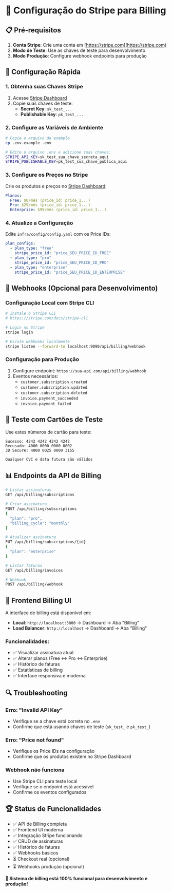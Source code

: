 # 🔧 Configuração do Stripe para Billing

## 📋 Pré-requisitos

1. **Conta Stripe**: Crie uma conta em [https://stripe.com](https://stripe.com)
2. **Modo de Teste**: Use as chaves de teste para desenvolvimento
3. **Modo Produção**: Configure webhook endpoints para produção

## 🚀 Configuração Rápida

### 1. Obtenha suas Chaves Stripe

1. Acesse [Stripe Dashboard](https://dashboard.stripe.com/test/apikeys)
2. Copie suas chaves de teste:
   - **Secret Key**: `sk_test_...`
   - **Publishable Key**: `pk_test_...`

### 2. Configure as Variáveis de Ambiente

```bash
# Copie o arquivo de exemplo
cp .env.example .env

# Edite o arquivo .env e adicione suas chaves:
STRIPE_API_KEY=sk_test_sua_chave_secreta_aqui
STRIPE_PUBLISHABLE_KEY=pk_test_sua_chave_publica_aqui
```

### 3. Configure os Preços no Stripe

Crie os produtos e preços no [Stripe Dashboard](https://dashboard.stripe.com/test/products):

```yaml
Planos:
  Free: $0/mês (price_id: price_1...)
  Pro: $29/mês (price_id: price_1...)  
  Enterprise: $99/mês (price_id: price_1...)
```

### 4. Atualize a Configuração

Edite `infra/config/config.yaml` com os Price IDs:

```yaml
plan_configs:
  - plan_type: "free"
    stripe_price_id: "price_SEU_PRICE_ID_FREE"
  - plan_type: "pro"  
    stripe_price_id: "price_SEU_PRICE_ID_PRO"
  - plan_type: "enterprise"
    stripe_price_id: "price_SEU_PRICE_ID_ENTERPRISE"
```

## 🔄 Webhooks (Opcional para Desenvolvimento)

### Configuração Local com Stripe CLI

```bash
# Instale o Stripe CLI
# https://stripe.com/docs/stripe-cli

# Login no Stripe
stripe login

# Escute webhooks localmente
stripe listen --forward-to localhost:9090/api/billing/webhook
```

### Configuração para Produção

1. Configure endpoint: `https://sua-api.com/api/billing/webhook`
2. Eventos necessários:
   - `customer.subscription.created`
   - `customer.subscription.updated`
   - `customer.subscription.deleted`
   - `invoice.payment_succeeded`
   - `invoice.payment_failed`

## 🧪 Teste com Cartões de Teste

Use estes números de cartão para teste:

```
Sucesso: 4242 4242 4242 4242
Recusado: 4000 0000 0000 0002
3D Secure: 4000 0025 0000 3155

Qualquer CVC e data futura são válidos
```

## 📊 Endpoints da API de Billing

```bash
# Listar assinaturas
GET /api/billing/subscriptions

# Criar assinatura
POST /api/billing/subscriptions
{
  "plan": "pro",
  "billing_cycle": "monthly"
}

# Atualizar assinatura
PUT /api/billing/subscriptions/{id}
{
  "plan": "enterprise"
}

# Listar faturas
GET /api/billing/invoices

# Webhook
POST /api/billing/webhook
```

## 🎯 Frontend Billing UI

A interface de billing está disponível em:

- **Local**: `http://localhost:3000` → Dashboard → Aba "Billing"
- **Load Balancer**: `http://localhost` → Dashboard → Aba "Billing"

### Funcionalidades:

- ✅ Visualizar assinatura atual
- ✅ Alterar planos (Free ↔ Pro ↔ Enterprise)  
- ✅ Histórico de faturas
- ✅ Estatísticas de billing
- ✅ Interface responsiva e moderna

## 🔍 Troubleshooting

### Erro: "Invalid API Key"
- Verifique se a chave está correta no `.env`
- Confirme que está usando chaves de teste (`sk_test_` e `pk_test_`)

### Erro: "Price not found"
- Verifique os Price IDs na configuração
- Confirme que os produtos existem no Stripe Dashboard

### Webhook não funciona
- Use Stripe CLI para teste local
- Verifique se o endpoint está acessível
- Confirme os eventos configurados

## 🏆 Status de Funcionalidades

- ✅ API de Billing completa
- ✅ Frontend UI moderna  
- ✅ Integração Stripe funcionando
- ✅ CRUD de assinaturas
- ✅ Histórico de faturas
- ✅ Webhooks básicos
- ⏳ Checkout real (opcional)
- ⏳ Webhooks produção (opcional)

**🎉 Sistema de billing está 100% funcional para desenvolvimento e produção!**
